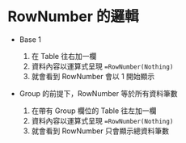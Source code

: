# RowNumber 的邏輯

- Base 1

  1. 在 Table 往右加一欄
  1. 資料內容以運算式呈現 `=RowNumber(Nothing)`
  1. 就會看到 RowNumber 會以 1 開始顯示

- Group 的前提下，RowNumber 等於所有資料筆數

  1. 在帶有 Group 欄位的 Table 往左加一欄
  1. 資料內容以運算式呈現 `=RowNumber(Nothing)`
  1. 就會看到 RowNumber 只會顯示總資料筆數

  